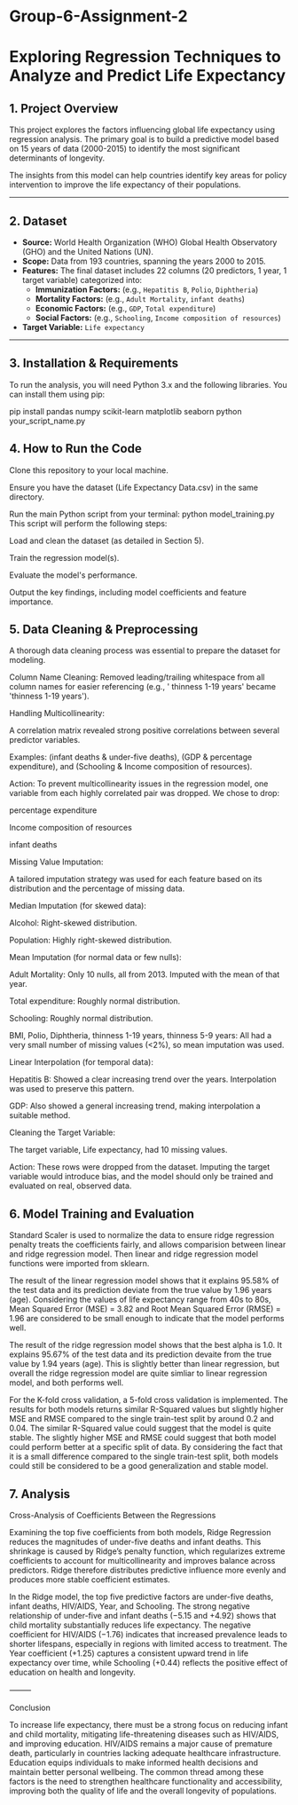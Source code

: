 # Group-6-Assignment-2
# Exploring Regression Techniques to Analyze and Predict Life Expectancy

## 1. Project Overview

This project explores the factors influencing global life expectancy using regression analysis. The primary goal is to build a predictive model based on 15 years of data (2000-2015) to identify the most significant determinants of longevity.

The insights from this model can help countries identify key areas for policy intervention to improve the life expectancy of their populations.

---

## 2. Dataset

* **Source:** World Health Organization (WHO) Global Health Observatory (GHO) and the United Nations (UN).
* **Scope:** Data from 193 countries, spanning the years 2000 to 2015.
* **Features:** The final dataset includes 22 columns (20 predictors, 1 year, 1 target variable) categorized into:
    * **Immunization Factors:** (e.g., `Hepatitis B`, `Polio`, `Diphtheria`)
    * **Mortality Factors:** (e.g., `Adult Mortality`, `infant deaths`)
    * **Economic Factors:** (e.g., `GDP`, `Total expenditure`)
    * **Social Factors:** (e.g., `Schooling`, `Income composition of resources`)
* **Target Variable:** `Life expectancy`

---

## 3. Installation & Requirements

To run the analysis, you will need Python 3.x and the following libraries. You can install them using pip:

pip install pandas numpy scikit-learn matplotlib seaborn
python your_script_name.py
## 4. How to Run the Code
Clone this repository to your local machine.

Ensure you have the dataset (Life Expectancy Data.csv) in the same directory.

Run the main Python script from your terminal:
python model_training.py
This script will perform the following steps:

Load and clean the dataset (as detailed in Section 5).

Train the regression model(s).

Evaluate the model's performance.

Output the key findings, including model coefficients and feature importance.

## 5. Data Cleaning & Preprocessing
A thorough data cleaning process was essential to prepare the dataset for modeling.

Column Name Cleaning: Removed leading/trailing whitespace from all column names for easier referencing (e.g., ' thinness 1-19 years' became 'thinness 1-19 years').

Handling Multicollinearity:

A correlation matrix revealed strong positive correlations between several predictor variables.

Examples: (infant deaths & under-five deaths), (GDP & percentage expenditure), and (Schooling & Income composition of resources).

Action: To prevent multicollinearity issues in the regression model, one variable from each highly correlated pair was dropped. We chose to drop:

percentage expenditure

Income composition of resources

infant deaths

Missing Value Imputation:

A tailored imputation strategy was used for each feature based on its distribution and the percentage of missing data.

Median Imputation (for skewed data):

Alcohol: Right-skewed distribution.

Population: Highly right-skewed distribution.

Mean Imputation (for normal data or few nulls):

Adult Mortality: Only 10 nulls, all from 2013. Imputed with the mean of that year.

Total expenditure: Roughly normal distribution.

Schooling: Roughly normal distribution.

BMI, Polio, Diphtheria, thinness 1-19 years, thinness 5-9 years: All had a very small number of missing values (<2%), so mean imputation was used.

Linear Interpolation (for temporal data):

Hepatitis B: Showed a clear increasing trend over the years. Interpolation was used to preserve this pattern.

GDP: Also showed a general increasing trend, making interpolation a suitable method.

Cleaning the Target Variable:

The target variable, Life expectancy, had 10 missing values.

Action: These rows were dropped from the dataset. Imputing the target variable would introduce bias, and the model should only be trained and evaluated on real, observed data.

## 6. Model Training and Evaluation

Standard Scaler is used to normalize the data to ensure ridge regression penalty treats the coefficients fairly, and allows comparision between linear and ridge regression model. Then linear and ridge regression model functions were imported from sklearn.

The result of the linear regression model shows that it explains 95.58% of the test data and its prediction deviate from the true value by 1.96 years (age). Considering the values of life expectancy range from 40s to 80s, Mean Squared Error (MSE) = 3.82 and Root Mean Squared Error (RMSE) = 1.96 are considered to be small enough to indicate that the model performs well.

The result of the ridge regression model shows that the best alpha is 1.0. It explains 95.67% of the test data and its prediction devaite from the true value by 1.94 years (age). This is slightly better than linear regression, but overall the ridge regression model are quite simliar to linear regression model, and both performs well.

For the K-fold cross validation, a 5-fold cross validation is implemented. The results for both models returns similar R-Squared values but slightly higher MSE and RMSE compared to the single train-test split by around 0.2 and 0.04. The similar R-Squared value could suggest that the model is quite stable. The slightly higher MSE and RMSE could suggest that both model could perform better at a specific split of data. By considering the fact that it is a small difference compared to the single train-test split, both models could still be considered to be a good generalization and stable model.

## 7. Analysis
Cross-Analysis of Coefficients Between the Regressions

Examining the top five coefficients from both models, Ridge Regression reduces the magnitudes of under-five deaths and infant deaths. This shrinkage is caused by Ridge’s penalty function, which regularizes extreme coefficients to account for multicollinearity and improves balance across predictors. Ridge therefore distributes predictive influence more evenly and produces more stable coefficient estimates.

In the Ridge model, the top five predictive factors are under-five deaths, infant deaths, HIV/AIDS, Year, and Schooling. The strong negative relationship of under-five and infant deaths (−5.15 and +4.92) shows that child mortality substantially reduces life expectancy. The negative coefficient for HIV/AIDS (−1.76) indicates that increased prevalence leads to shorter lifespans, especially in regions with limited access to treatment. The Year coefficient (+1.25) captures a consistent upward trend in life expectancy over time, while Schooling (+0.44) reflects the positive effect of education on health and longevity.

⸻

Conclusion

To increase life expectancy, there must be a strong focus on reducing infant and child mortality, mitigating life-threatening diseases such as HIV/AIDS, and improving education. HIV/AIDS remains a major cause of premature death, particularly in countries lacking adequate healthcare infrastructure. Education equips individuals to make informed health decisions and maintain better personal wellbeing. The common thread among these factors is the need to strengthen healthcare functionality and accessibility, improving both the quality of life and the overall longevity of populations.
